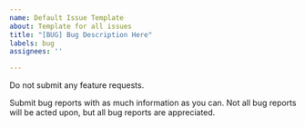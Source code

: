 ```yaml
---
name: Default Issue Template
about: Template for all issues
title: "[BUG] Bug Description Here"
labels: bug
assignees: ''

---
```


Do not submit any feature requests.

Submit bug reports with as much information as you can. Not all bug reports will be acted upon, but all bug reports are appreciated.
